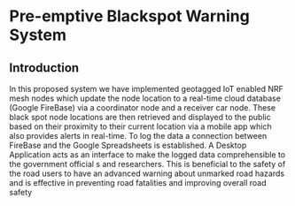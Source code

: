 # Pre-emptive Blackspot Warning System

## Introduction
In this proposed system we have implemented geotagged IoT enabled NRF mesh nodes which update the 
node location to a real-time cloud database (Google FireBase) via a coordinator node and a receiver car 
node. These black spot node locations are then retrieved and displayed to the public based on their proximity 
to their current location via a mobile app which also provides alerts in real-time. To log the data a connection 
between FireBase and the Google Spreadsheets is established. A Desktop Application acts as an interface to 
make the logged data comprehensible to the government official s and researchers. This is beneficial to the 
safety of the road users to have an advanced warning about unmarked road hazards and is effective in 
preventing road fatalities and improving overall road safety
